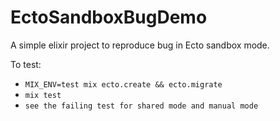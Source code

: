 # EctoSandboxBugDemo

A simple elixir project to reproduce bug in Ecto sandbox mode.

To test:

 - `MIX_ENV=test mix ecto.create && ecto.migrate`
 - `mix test`
 - `see the failing test for shared mode and manual mode`
